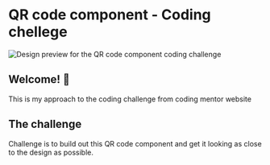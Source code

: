 # QR code component - Coding chellege

![Design preview for the QR code component coding challenge](./design/desktop-preview.jpg)

## Welcome! 👋

This is my approach to the coding challenge from coding mentor website

## The challenge

Challenge is to build out this QR code component and get it looking as close to the design as possible.

